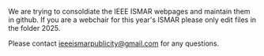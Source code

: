 We are trying to consoldiate the IEEE ISMAR webpages and maintain them in github. If you are a webchair for this year's ISMAR please only edit files in the folder 2025. 

Please contact ieeeismarpublicity@gmail.com for any questions. 
